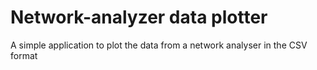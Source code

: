 # Network-analyzer data plotter
 A simple application to plot the data from a network analyser in the CSV format
